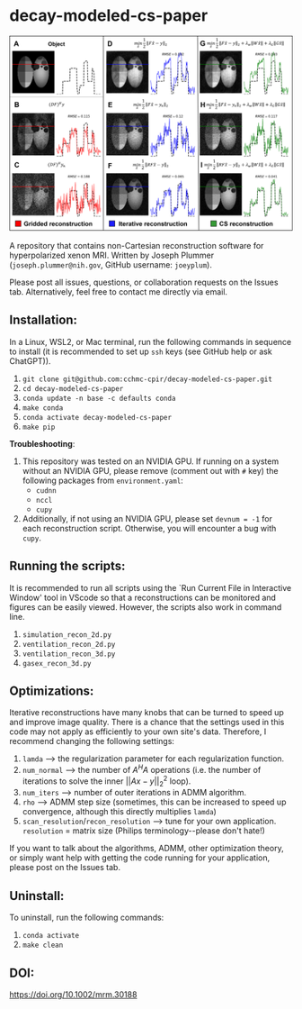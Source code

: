 # decay-modeled-cs-paper
![Figure1](Fig1.png)

A repository that contains non-Cartesian reconstruction software for hyperpolarized xenon MRI. Written by Joseph Plummer (`joseph.plummer@nih.gov`, GitHub username: `joeyplum`). 

Please post all issues, questions, or collaboration requests on the Issues tab. Alternatively, feel free to contact me directly via email. 

## Installation:

In a Linux, WSL2, or Mac terminal, run the following commands in sequence to install (it is recommended to set up `ssh` keys (see GitHub help or ask ChatGPT)).

1. `git clone git@github.com:cchmc-cpir/decay-modeled-cs-paper.git`
2. `cd decay-modeled-cs-paper`
3. `conda update -n base -c defaults conda`
4. `make conda`
5. `conda activate decay-modeled-cs-paper`
6. `make pip`

**Troubleshooting**:

1. This repository was tested on an NVIDIA GPU. If running on a system without
   an NVIDIA GPU, please remove (comment out with `#` key) the following packages from `environment.yaml`:
   - `cudnn`
   - `nccl`
   - `cupy`
2. Additionally, if not using an NVIDIA GPU, please set `devnum = -1` for each
   reconstruction script. Otherwise, you will encounter a bug with `cupy`.

## Running the scripts: 

It is recommended to run all scripts using the `Run Current File in Interactive Window' tool in VScode so that a reconstructions can be monitored and figures can be easily viewed. However, the scripts also work in command line. 
1. `simulation_recon_2d.py`
2. `ventilation_recon_2d.py`
3. `ventilation_recon_3d.py`
4. `gasex_recon_3d.py`

## Optimizations:

Iterative reconstructions have many knobs that can be turned to speed up and improve image quality. There is a chance that the settings used in this code may not apply as efficiently to your own site's data. Therefore, I recommend changing the following settings:

1. `lamda` --> the regularization parameter for each regularization function.
2. `num_normal` --> the number of $A^H A$ operations (i.e. the number of iterations to solve the inner $||Ax-y||^2_2$ loop).
3. `num_iters` --> number of outer iterations in ADMM algorithm.
4. `rho` --> ADMM step size (sometimes, this can be increased to speed up convergence, although this directly multiplies `lamda`)
5. `scan_resolution`/`recon_resolution` --> tune for your own application. `resolution` = matrix size (Philips terminology--please don't hate!)

If you want to talk about the algorithms, ADMM, other optimization theory, or simply want help with getting the code running for your application, please post on the Issues tab.

## Uninstall:

To uninstall, run the following commands:

1. `conda activate`
2. `make clean`


## DOI:
https://doi.org/10.1002/mrm.30188
